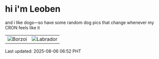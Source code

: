 # hi i'm Leoben

and i like dogs—so have some random dog pics that change whenever my CRON feels like it

|  |  |
|--------|----------|
| ![Borzoi](https://random-dog-vercel.vercel.app/api/random-borzoi?v=1754434364) | ![Labrador](https://random-dog-vercel.vercel.app/api/random-labrador?v=1754434364) |

Last updated: 2025-08-06 06:52 PHT
